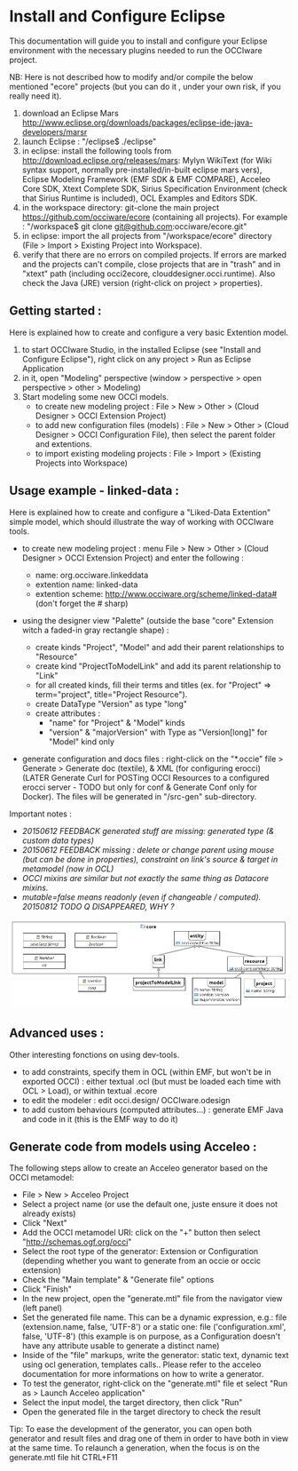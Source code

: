 Install and Configure Eclipse
=============================
This documentation will guide you to install and configure your Eclipse environment with the necessary plugins needed to run the OCCIware project.

NB: Here is not described how to modify and/or compile the below mentioned "ecore" projects (but you can do it , under your own risk, if you really need it).

1. download an Eclipse Mars http://www.eclipse.org/downloads/packages/eclipse-ide-java-developers/marsr 
2. launch Eclipse : "/eclipse$ ./eclipse"
3. in eclipse: install the following tools from http://download.eclipse.org/releases/mars: Mylyn WikiText (for Wiki syntax support, normally pre-installed/in-built eclipse mars vers), Eclipse Modeling Framework (EMF SDK & EMF COMPARE), Acceleo Core SDK, Xtext Complete SDK, Sirius Specification Environment (check that Sirius Runtime is included), OCL Examples and Editors SDK.
4. in the workspace directory: git-clone the main project https://github.com/occiware/ecore (containing all projects). For example : "/workspace$ git clone git@github.com:occiware/ecore.git"
5. in eclipse: import the all projects from "/workspace/ecore" directory (File > Import > Existing Project into Workspace).
6. verify that there are no errors on compiled projects. If errors are marked and the projects can't compile, close projects that are in "trash" and in "xtext" path (including occi2ecore, clouddesigner.occi.runtime). Also check the Java (JRE) version (right-click on project > properties).

Getting started :
-----------------
Here is explained how to create and configure a very basic Extention model.

1. to start OCCIware Studio, in the installed Eclipse (see "Install and Configure Eclipse"), right click on any project > Run as Eclipse Application
2. in it, open "Modeling" perspective (window > perspective > open perspective > other > Modeling)
3. Start modeling some new OCCI models.
   - to create new modeling project : File > New > Other > (Cloud Designer > OCCI Extension Project)
   - to add new configuration files (models) : File > New > Other > (Cloud Designer > OCCI Configuration File), then select the parent folder and extentions. 
   - to import existing modeling projects : File > Import > (Existing Projects into Workspace)



Usage example - linked-data :
------------------------------
Here is explained how to create and configure a "Liked-Data Extention" simple model, which should illustrate the way of working with OCCIware tools.

* to create new modeling project : menu File > New > Other > (Cloud Designer > OCCI Extension Project) and enter the following :
    - name: org.occiware.linkeddata
    - extention name: linked-data
    - extention scheme: http://www.occiware.org/scheme/linked-data# (don't forget the # sharp)

* using the designer view "Palette" (outside the base "core" Extension witch a faded-in gray rectangle shape) :
  * create kinds "Project", "Model" and add their parent relationships to "Resource"
  * create kind  "ProjectToModelLink" and add its parent relationship to "Link"
  * for all created kinds, fill their terms and titles (ex. for "Project" => term="project", title="Project Resource").
  * create DataType "Version" as type "long" 
  * create attributes :
    - "name" for "Project" & "Model" kinds
    - "version" & "majorVersion" with Type as "Version[long]" for "Model" kind only
* generate configuration and docs files : right-click on the "*.occie" file > Generate > Generate doc (textile), & XML (for configuring erocci) (LATER Generate Curl for POSTing OCCI Resources to a configured erocci server - TODO but only for conf & Generate Conf only for Docker). The files will be generated in "/src-gen" sub-directory.

Important notes : 
  * *20150612 FEEDBACK generated stuff are missing: generated type (& custom data types)*
  * *20150612 FEEDBACK missing : delete or change parent using mouse (but can be done in properties), constraint on link's source & target in metamodel (now in OCL)*
  * *OCCI mixins are similar but not exactly the same thing as Datacore mixins.*
  * *mutable=false means readonly (even if changeable / computed). 20150812 TODO Q DISAPPEARED, WHY ?*

![Liked-data model - sample image.](/eclipse/images/linked-data.png)

Advanced uses :
---------------
Other interesting fonctions on using dev-tools.

* to add constraints, specify them in OCL (within EMF, but won't be in exported OCCI) : either textual .ocl (but must be loaded each time with OCL > Load), or within textual .ecore
* to edit the modeler : edit occi.design/ OCCIware.odesign
* to add custom behaviours (computed attributes...) : generate EMF Java and code in it (this is the EMF way to do it)

Generate code from models using Acceleo :
-----------------------------------------

The following steps allow to create an Acceleo generator based on the OCCI metamodel:
- File > New > Acceleo Project
- Select a project name (or use the default one, juste ensure it does not already exists)
- Click "Next"
- Add the OCCI metamodel URI: click on the "+" button then select "http://schemas.ogf.org/occi"
- Select the root type of the generator: Extension or Configuration (depending whether you want to generate from an occie or occic extension)
- Check the "Main template" & "Generate file" options
- Click "Finish"
- In the new project, open the "generate.mtl" file from the navigator view (left panel)
- Set the generated file name. This can be a dynamic expression, e.g.:
	file (extension.name, false, 'UTF-8')
	or a static one:
	file ('configuration.xml', false, 'UTF-8')
 (this example is on purpose, as a Configuration doesn't have any attribute usable to generate a distinct name)
- Inside of the "file" markups, write the generator: static text, dynamic text using ocl generation, templates calls.. 
	Please refer to the acceleo documentation for more informations on how to write a generator.
- To test the generator, right-click on the "generate.mtl" file et select "Run as > Launch Acceleo application"
- Select the input model, the target directory, then click "Run"
- Open the generated file in the target directory to check the result

Tip: To ease the development of the generator, you can open both generator and result files and drag one of them in order to have both in view at the same time.
To relaunch a generation, when the focus is on the generate.mtl file hit CTRL+F11 
